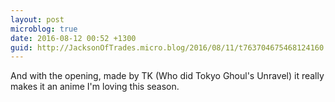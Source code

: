 ```yaml
---
layout: post
microblog: true
date: 2016-08-12 00:52 +1300
guid: http://JacksonOfTrades.micro.blog/2016/08/11/t763704675468124160.html
---
```

And with the opening, made by TK (Who did Tokyo Ghoul's Unravel) it really makes it an anime I'm loving this season.
